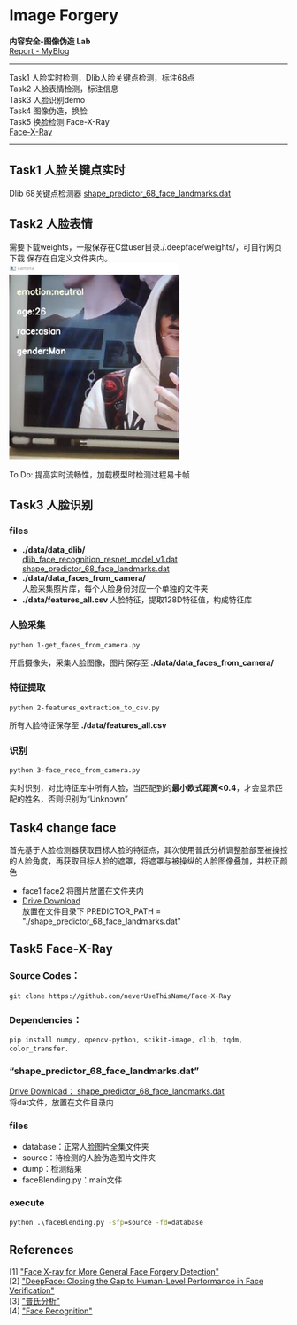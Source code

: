# Image Forgery 
**内容安全-图像伪造 Lab**   
[Report - MyBlog](https://ppphhhleo.github.io/)  
***
Task1 人脸实时检测，Dlib人脸关键点检测，标注68点  
Task2 人脸表情检测，标注信息  
Task3 人脸识别demo   
Task4 图像伪造，换脸    
Task5 换脸检测 Face-X-Ray  
[Face-X-Ray](https://github.com/neverUseThisName/Face-X-Ray)

---
## Task1 人脸关键点实时
Dlib 68关键点检测器
[shape_predictor_68_face_landmarks.dat](https://drive.google.com/file/d/1q1voY8JpRnDMebJzwDdVEl2g1j2ByCun/view?usp=sharing)  

## Task2 人脸表情
需要下载weights，一般保存在C盘user目录./.deepface/weights/，可自行网页下载 保存在自定义文件夹内。    
![emotions](https://raw.githubusercontent.com/ppphhhleo/pictures/main/img_ContentSecurity/emo.jpg)

To Do:
提高实时流畅性，加载模型时检测过程易卡帧

## Task3 人脸识别 
### files
* **./data/data_dlib/**   
[dlib_face_recognition_resnet_model_v1.dat](https://drive.google.com/file/d/1PkgywtSY-_Ji0rS489ouxflQyT8V-rdn/view?usp=sharing)  
[shape_predictor_68_face_landmarks.dat](https://drive.google.com/file/d/1q1voY8JpRnDMebJzwDdVEl2g1j2ByCun/view?usp=sharing)
* **./data/data_faces_from_camera/**  
人脸采集照片库，每个人脸身份对应一个单独的文件夹
* **./data/features_all.csv**
人脸特征，提取128D特征值，构成特征库

### **人脸采集**

```
python 1-get_faces_from_camera.py
```
开启摄像头，采集人脸图像，图片保存至 **./data/data_faces_from_camera/**
### **特征提取**
```
python 2-features_extraction_to_csv.py
```
所有人脸特征保存至 **./data/features_all.csv**
### **识别**
```
python 3-face_reco_from_camera.py
```
实时识别，对比特征库中所有人脸，当匹配到的**最小欧式距离<0.4**，才会显示匹配的姓名，否则识别为“Unknown”

## Task4 change face  
首先基于人脸检测器获取目标人脸的特征点，其次使用普氏分析调整脸部至被操控的人脸角度，再获取目标人脸的遮罩，将遮罩与被操纵的人脸图像叠加，并校正颜色  
* face1 face2 
将图片放置在文件夹内  
* [Drive Download](https://drive.google.com/file/d/1q1voY8JpRnDMebJzwDdVEl2g1j2ByCun/view?usp=sharing)  
放置在文件目录下
PREDICTOR_PATH = "./shape_predictor_68_face_landmarks.dat"


## Task5 Face-X-Ray
### **Source Codes**：
``` 
git clone https://github.com/neverUseThisName/Face-X-Ray
```
### **Dependencies**：
```
pip install numpy, opencv-python, scikit-image, dlib, tqdm, color_transfer.
```
### **“shape_predictor_68_face_landmarks.dat”**
[Drive Download： shape_predictor_68_face_landmarks.dat](https://drive.google.com/file/d/1q1voY8JpRnDMebJzwDdVEl2g1j2ByCun/view?usp=sharing)  
将dat文件，放置在文件目录内

### **files**
* database：正常人脸图片全集文件夹
* source：待检测的人脸伪造图片文件夹
* dump：检测结果
* faceBlending.py：main文件

### execute  
```cmd
python .\faceBlending.py -sfp=source -fd=database
```


## References
[1] ["Face X-ray for More General Face Forgery Detection"](https://arxiv.org/pdf/1912.13458.pdf)  
[2] ["DeepFace: Closing the Gap to Human-Level Performance in Face Verification"](https://www.cv-foundation.org/openaccess/content_cvpr_2014/papers/Taigman_DeepFace_Closing_the_2014_CVPR_paper.pdf?spm=5176.100239.blogcont55892.18.pm8zm1&file=Taigman_DeepFace_Closing_the_2014_CVPR_paper.pdf)  
[3] ["普氏分析"](https://en.wikipedia.org/wiki/Orthogonal_Procrustes_problem)  
[4] ["Face Recognition"](https://github.com/coneypo/Dlib_face_recognition_from_camera)